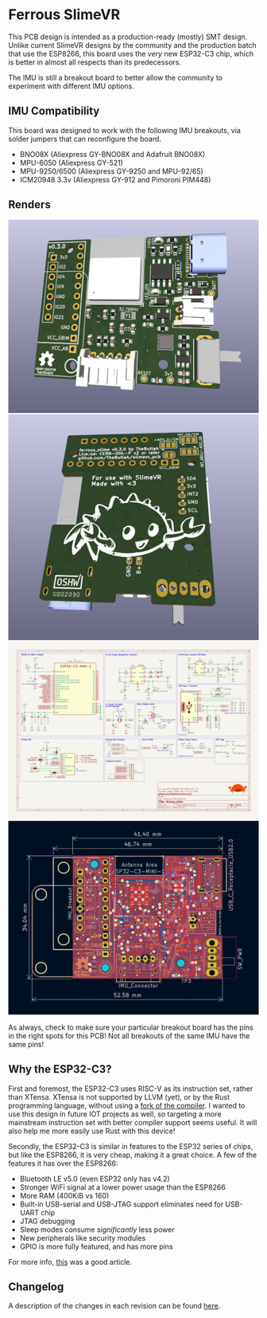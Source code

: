 # Ferrous SlimeVR
This PCB design is intended as a production-ready (mostly) SMT design. Unlike
current SlimeVR designs by the community and the production batch that use the
ESP8266, this board uses the *very* new ESP32-C3 chip, which is better in almost
all respects than its predecessors.

The IMU is still a breakout board to better allow the community to experiment
with different IMU options.

## IMU Compatibility
This board was designed to work with the following IMU breakouts, via solder
jumpers that can reconfigure the board.
- BNO08X (Aliexpress GY-BNO08X and Adafruit BNO08X)
- MPU-6050 (Aliexpress GY-521)
- MPU-9250/6500 (Aliexpress GY-9250 and MPU-92/65)
- ICM20948 3.3v (Aliexpress GY-912 and Pimoroni PIM448)

## Renders
![Front](renders/front.png)
![Back](renders/back.png)
![Schematic](schematic/ferrous_slime.svg)
![PCB](renders/pcb.png)

As always, check to make sure your particular breakout board has the pins in the
right spots for this PCB! Not all breakouts of the same IMU have the same pins!

## Why the ESP32-C3?
First and foremost, the ESP32-C3 uses RISC-V as its instruction set, rather than
XTensa. XTensa is not supported by LLVM (yet), or by the Rust programming language,
without using a [fork of the compiler](https://github.com/espressif/llvm-project).
I wanted to use this design in future IOT projects as well, so targeting a more
mainstream instruction set with better compiler support seems useful. It will also
help me more easily use Rust with this device!

Secondly, the ESP32-C3 is similar in features to the ESP32 series of chips, but like
the ESP8266, it is very cheap, making it a great choice. A few of the features it has
over the ESP8266:
- Bluetooth LE v5.0 (even ESP32 only has v4.2)
- Stronger WiFi signal at a lower power usage than the ESP8266
- More RAM (400KiB vs 160)
- Built-in USB-serial and USB-JTAG support eliminates need for USB-UART chip
- JTAG debugging
- Sleep modes consume *significantly* less power
- New peripherals like security modules
- GPIO is more fully featured, and has more pins

For more info, [this](https://hackaday.com/2021/02/08/hands-on-the-risc-v-esp32-c3-will-be-your-new-esp8266/)
was a good article.

## Changelog
A description of the changes in each revision can be found [here](CHANGELOG.md).
